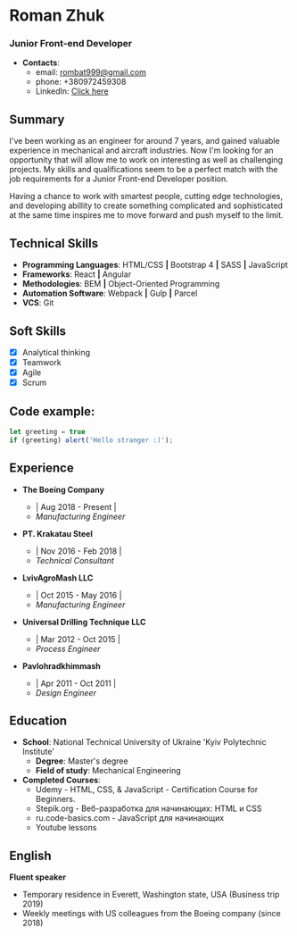 # Roman Zhuk

### Junior Front-end Developer

- **Contacts**:
  - email: rombat999@gmail.com
  - phone: +380972459308
  - LinkedIn: [Click here](https://www.linkedin.com/in/roman-zhuk/)

## Summary
I've been working as an engineer for around 7 years, and gained valuable experience in mechanical and aircraft industries.
Now I'm looking for an opportunity that will allow me to work on interesting as well as challenging projects.
My skills and qualifications seem to be a perfect match with the job requirements for a Junior Front-end Developer position. 

Having a chance to work with smartest people, cutting edge technologies, and developing abillity to create something complicated and sophisticated at the same time inspires me to move forward and push myself to the limit.

## Technical Skills
* **Programming Languages**: HTML/CSS **|** Bootstrap 4 **|** SASS **|** JavaScript
* **Frameworks**: React **|** Angular
* **Methodologies**: BEM **|** Object-Oriented Programming
* **Automation Software**:   Webpack **|** Gulp **|** Parcel
* **VCS**: Git 

## Soft Skills
- [x] Analytical thinking
- [x] Teamwork
- [x] Agile
- [x] Scrum

## Code example:
```javascript
let greeting = true
if (greeting) alert('Hello stranger :)');
```
## Experience

* **The Boeing Company**
  - | Aug 2018 - Present |
  - *Manufacturing Engineer*

* **PT. Krakatau Steel**
  - | Nov 2016 - Feb 2018 |
  - *Technical Consultant*

* **LvivAgroMash LLC**
  - | Oct 2015 - May 2016 |
  - *Manufacturing Engineer*

* **Universal Drilling Technique LLC**
  - | Mar 2012 - Oct 2015 |
  - *Process Engineer*

* **Pavlohradkhimmash**
  - | Apr 2011 - Oct 2011 |
  - *Design Engineer*

## Education
* **School**: National Technical University of Ukraine 'Kyiv Polytechnic Institute'
  * **Degree**: Master's degree
   * **Field of study**: Mechanical Engineering
* **Completed Courses**:
  * Udemy - HTML, CSS, & JavaScript - Certification Course for Beginners.
  * Stepik.org - Веб-разработка для начинающих: HTML и CSS
  * ru.code-basics.com - JavaScript для начинающих
  * Youtube lessons 
## English
**Fluent speaker**
* Temporary residence in Everett, Washington state, USA (Business trip 2019)
* Weekly meetings with US colleagues from the Boeing company (since 2018)
